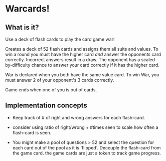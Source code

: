 # Warcards!
## What is it?
Use a deck of flash cards to play the card game war!

Creates a deck of 52 flash cards and assigns them all suits and values.
To win a round you must have the higher card *and* answer the opponents card correctly.
Incorrect answers result in a draw.
The opponent has a scaled-by-difficulty chance to answer your card correctly if it has the higher card.

War is declared when you both have the same value card. To win War, you must answer 2 of your opponent's 3 cards
correctly.

Game ends when one of you is out of cards.

## Implementation concepts
* Keep track of # of right and wrong answers for each flash-card.

* consider using ratio of right/wrong + #times seen to scale how often a flash-card is seen.

* You might make a pool of questions > 52 and select the question for each card out of the pool as it is 'flipped'. Decouple the flash-card from the game card. the game cards are just a token to track game progress.
